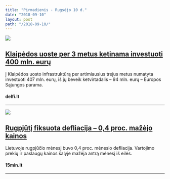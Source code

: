 ```yaml
---
title: "Pirmadienis - Rugsėjo 10 d."
date: "2018-09-10"
layout: post
path: "/2018-09-10/"
---
```


<div class="post-item">
  <a href="https://www.delfi.lt/verslas/verslas/klaipedos-uoste-per-3-metus-ketinama-investuoti-400-mln-euru.d?id=79029889" target="_blank">
    <div class="post-img">
      <img src="https://g2.dcdn.lt/images/pix/880x550/SKgqXtF7CNc/klaipedos-juru-uostas-76033937.jpg">
    </div>
    </a>
  <div class="post-text">
    <a href="https://www.delfi.lt/verslas/verslas/klaipedos-uoste-per-3-metus-ketinama-investuoti-400-mln-euru.d?id=79029889" target="_blank">
      <h2>Klaipėdos uoste per 3 metus ketinama investuoti 400 mln. eurų</h2>
    </a>
    <p>Į Klaipėdos uosto infrastruktūrą per artimiausius trejus metus numatyta investuoti 407 mln. eurų, iš jų beveik ketvirtadalis – 94 mln. eurų – Europos Sąjungos parama.</p>
    <h4><i class="fa fa-globe"></i> delfi.lt</h4>
  </div>
</div>

<hr>


<div class="post-item">
  <a href="https://www.15min.lt/verslas/naujiena/finansai/rugpjuti-fiksuota-defliacija-0-4-proc-mazejo-kainos-662-1027266" target="_blank">
    <div class="post-img">
      <img src="https://s1.15min.lt/static/cache/OTI1eDYxMCw3MDJ4MjU3LDYxNjIwOSxvcmlnaW5hbCwsaWQ9NDAxOTQ0NCZkYXRlPTIwMTglMkYwNyUyRjA0LDE4MTUzMjU3NzM=/palangos-turgus-5b3c79716acaa.jpg">
    </div>
    </a>
  <div class="post-text">
    <a href="https://www.15min.lt/verslas/naujiena/finansai/rugpjuti-fiksuota-defliacija-0-4-proc-mazejo-kainos-662-1027266" target="_blank">
      <h2>Rugpjūtį fiksuota defliacija – 0,4 proc. mažėjo kainos</h2>
      </a>
    <p>Lietuvoje rugpjūčio mėnesį buvo 0,4 proc. mėnesio defliacija. Vartojimo prekių ir paslaugų kainos šalyje mažėja antrą mėnesį iš eilės.</p>
    <h4><i class="fa fa-globe"></i> 15min.lt</h4>
  </div>
</div>

<hr>




